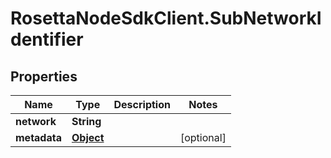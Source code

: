 # RosettaNodeSdkClient.SubNetworkIdentifier

## Properties

Name | Type | Description | Notes
------------ | ------------- | ------------- | -------------
**network** | **String** |  | 
**metadata** | [**Object**](.md) |  | [optional] 


